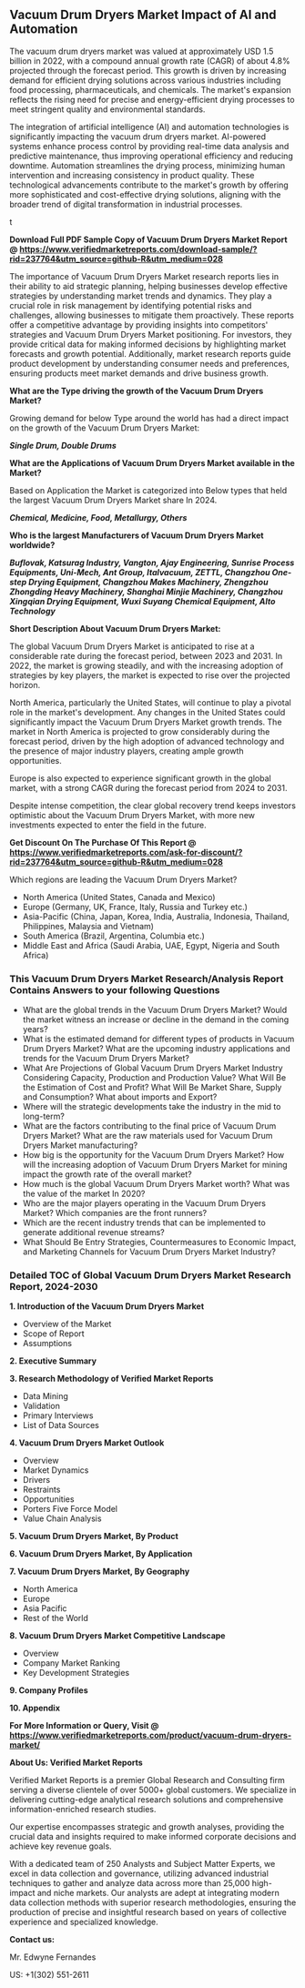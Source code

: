 <h2>Vacuum Drum Dryers Market Impact of AI and Automation</h2><p>The vacuum drum dryers market was valued at approximately USD 1.5 billion in 2022, with a compound annual growth rate (CAGR) of about 4.8% projected through the forecast period. This growth is driven by increasing demand for efficient drying solutions across various industries including food processing, pharmaceuticals, and chemicals. The market's expansion reflects the rising need for precise and energy-efficient drying processes to meet stringent quality and environmental standards.</p><p>The integration of artificial intelligence (AI) and automation technologies is significantly impacting the vacuum drum dryers market. AI-powered systems enhance process control by providing real-time data analysis and predictive maintenance, thus improving operational efficiency and reducing downtime. Automation streamlines the drying process, minimizing human intervention and increasing consistency in product quality. These technological advancements contribute to the market's growth by offering more sophisticated and cost-effective drying solutions, aligning with the broader trend of digital transformation in industrial processes.</p>t</p><p id="" class=""><strong>Download Full PDF Sample Copy of Vacuum Drum Dryers Market Report @ <a href="https://www.verifiedmarketreports.com/download-sample/?rid=237764&utm_source=github-R&utm_medium=028" target="_blank">https://www.verifiedmarketreports.com/download-sample/?rid=237764&utm_source=github-R&utm_medium=028</a></strong></p><p>The importance of&nbsp;Vacuum Drum Dryers Market research reports lies in their ability to aid strategic planning, helping businesses develop effective strategies by understanding market trends and dynamics. They play a crucial role in risk management by identifying potential risks and challenges, allowing businesses to mitigate them proactively. These reports offer a competitive advantage by providing insights into competitors' strategies and Vacuum Drum Dryers Market positioning. For investors, they provide critical data for making informed decisions by highlighting market forecasts and growth potential. Additionally, market research reports guide product development by understanding consumer needs and preferences, ensuring products meet market demands and drive business growth.</p><p><strong>What are the&nbsp;Type driving the growth of the Vacuum Drum Dryers Market?</strong></p><p id="" class="">Growing demand for below Type around the world has had a direct impact on the growth of the Vacuum Drum Dryers Market:</p><em><strong>Single Drum, Double Drums</strong></em></p><strong>What are the&nbsp;Applications&nbsp;of Vacuum Drum Dryers Market available in the Market?</strong></p><p id="" class="">Based on Application the Market is categorized into Below types that held the largest Vacuum Drum Dryers Market share In 2024.</p><em><strong>Chemical, Medicine, Food, Metallurgy, Others</strong></em></p><strong>Who is the largest Manufacturers of Vacuum Drum Dryers Market worldwide?</strong></p><p><em><strong>Buflovak, Katsurag Industry, Vangton, Ajay Engineering, Sunrise Process Equipments, Uni-Mech, Ant Group, Italvacuum, ZETTL, Changzhou One-step Drying Equipment, Changzhou Makes Machinery, Zhengzhou Zhongding Heavy Machinery, Shanghai Minjie Machinery, Changzhou Xingqian Drying Equipment, Wuxi Suyang Chemical Equipment, Alto Technology</strong></em></p><p id="" class=""><strong>Short Description About Vacuum Drum Dryers Market:</strong></p><p>The global Vacuum Drum Dryers Market is anticipated to rise at a considerable rate during the forecast period, between 2023 and 2031. In 2022, the market is growing steadily, and with the increasing adoption of strategies by key players, the market is expected to rise over the projected horizon.</p><p>North America, particularly the United States, will continue to play a pivotal role in the market's development. Any changes in the United States could significantly impact the Vacuum Drum Dryers Market growth trends. The market in North America is projected to grow considerably during the forecast period, driven by the high adoption of advanced technology and the presence of major industry players, creating ample growth opportunities.</p><p>Europe is also expected to experience significant growth in the global market, with a strong CAGR during the forecast period from 2024 to 2031.</p><p>Despite intense competition, the clear global recovery trend keeps investors optimistic about the Vacuum Drum Dryers Market, with more new investments expected to enter the field in the future.</p><p id="" class=""><strong>Get Discount On The Purchase Of This Report @ <a href="https://www.verifiedmarketreports.com/ask-for-discount/?rid=237764&utm_source=github-R&utm_medium=028" target="_blank">https://www.verifiedmarketreports.com/ask-for-discount/?rid=237764&utm_source=github-R&utm_medium=028</a></strong></p>Which regions are leading the Vacuum Drum Dryers Market?</p><ul><li>North America (United States, Canada and Mexico)</li><li>Europe (Germany, UK, France, Italy, Russia and Turkey etc.)</li><li>Asia-Pacific (China, Japan, Korea, India, Australia, Indonesia, Thailand, Philippines, Malaysia and Vietnam)</li><li>South America (Brazil, Argentina, Columbia etc.)</li><li>Middle East and Africa (Saudi Arabia, UAE, Egypt, Nigeria and South Africa)</li></ul><h3 id="" class="">This Vacuum Drum Dryers Market Research/Analysis Report Contains Answers to your following Questions</h3><ul><li>What are the global trends in the Vacuum Drum Dryers Market? Would the market witness an increase or decline in the demand in the coming years?</li><li>What is the estimated demand for different types of products in Vacuum Drum Dryers Market? What are the upcoming industry applications and trends for the Vacuum Drum Dryers Market?</li><li>What Are Projections of Global Vacuum Drum Dryers Market Industry Considering Capacity, Production and Production Value? What Will Be the Estimation of Cost and Profit? What Will Be Market Share, Supply and Consumption? What about imports and Export?</li><li>Where will the strategic developments take the industry in the mid to long-term?</li><li>What are the factors contributing to the final price of Vacuum Drum Dryers Market? What are the raw materials used for Vacuum Drum Dryers Market manufacturing?</li><li>How big is the opportunity for the Vacuum Drum Dryers Market? How will the increasing adoption of Vacuum Drum Dryers Market for mining impact the growth rate of the overall market?</li><li>How much is the global Vacuum Drum Dryers Market worth? What was the value of the market In 2020?</li><li>Who are the major players operating in the Vacuum Drum Dryers Market? Which companies are the front runners?</li><li>Which are the recent industry trends that can be implemented to generate additional revenue streams?</li><li>What Should Be Entry Strategies, Countermeasures to Economic Impact, and Marketing Channels for Vacuum Drum Dryers Market Industry?</li></ul><h3 id="" class="">Detailed TOC of Global Vacuum Drum Dryers Market Research Report, 2024-2030</h3><p id="" class=""><strong>1. Introduction of the Vacuum Drum Dryers Market</strong></p><ul><li>Overview of the Market</li><li>Scope of Report</li><li>Assumptions</li></ul><p id="" class=""><strong>2. Executive Summary</strong></p><p id="" class=""><strong>3. Research Methodology of Verified Market Reports</strong></p><ul><li>Data Mining</li><li>Validation</li><li>Primary Interviews</li><li>List of Data Sources</li></ul><p id="" class=""><strong>4. Vacuum Drum Dryers Market Outlook</strong></p><ul><li>Overview</li><li>Market Dynamics</li><li>Drivers</li><li>Restraints</li><li>Opportunities</li><li>Porters Five Force Model</li><li>Value Chain Analysis</li></ul><p id="" class=""><strong>5. Vacuum Drum Dryers Market, By Product</strong></p><p id="" class=""><strong>6. Vacuum Drum Dryers Market, By Application</strong></p><p id="" class=""><strong>7. Vacuum Drum Dryers Market, By Geography</strong></p><ul><li>North America</li><li>Europe</li><li>Asia Pacific</li><li>Rest of the World</li></ul><p id="" class=""><strong>8. Vacuum Drum Dryers Market Competitive Landscape</strong></p><ul><li>Overview</li><li>Company Market Ranking</li><li>Key Development Strategies</li></ul><p id="" class=""><strong>9. Company Profiles</strong></p><p id="" class=""><strong>10. Appendix</strong></p><p id="" class=""><strong>For More Information or Query, Visit @ <a href="https://www.verifiedmarketreports.com/product/vacuum-drum-dryers-market/" target="_blank">https://www.verifiedmarketreports.com/product/vacuum-drum-dryers-market/</a></strong></p><p id="" class=""><strong>About Us: Verified Market Reports</strong></p><p id="" class="">Verified Market Reports is a premier Global Research and Consulting firm serving a diverse clientele of over 5000+ global customers. We specialize in delivering cutting-edge analytical research solutions and comprehensive information-enriched research studies.</p><p id="" class="">Our expertise encompasses strategic and growth analyses, providing the crucial data and insights required to make informed corporate decisions and achieve key revenue goals.</p><p id="" class="">With a dedicated team of 250 Analysts and Subject Matter Experts, we excel in data collection and governance, utilizing advanced industrial techniques to gather and analyze data across more than 25,000 high-impact and niche markets. Our analysts are adept at integrating modern data collection methods with superior research methodologies, ensuring the production of precise and insightful research based on years of collective experience and specialized knowledge.</p><p id="" class=""><strong>Contact us:</strong></p><p id="" class="">Mr. Edwyne Fernandes</p><p id="" class="">US: +1(302) 551-2611</p>